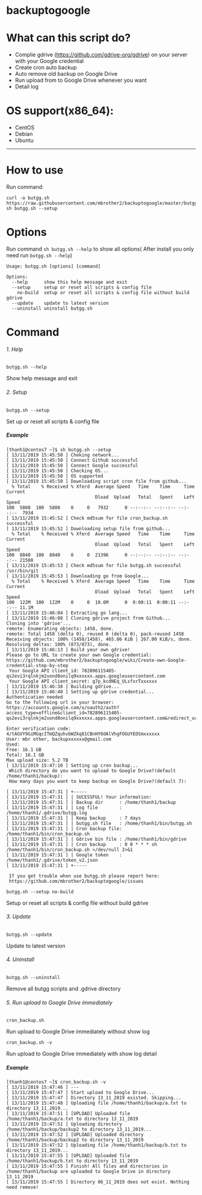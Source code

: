 # backuptogoogle
# What can this script do?
- Complie gdrive (https://github.com/gdrive-org/gdrive) on your server with your Google credential
- Create cron auto backup
- Auto remove old backup on Google Drive
- Run upload from to Google Drive whenever you want
- Detail log
# OS support(x86_64):
- CentOS
- Debian
- Ubuntu
---
# How to use
Run command:
```
curl -o butgg.sh https://raw.githubusercontent.com/mbrother2/backuptogoogle/master/butgg.sh
sh butgg.sh --setup
```
# Options
Run command `sh butgg.sh --help` to show all options( After install you only need run `butgg.sh --help`)
```
Usage: butgg.sh [options] [command]

Options:
  --help      show this help message and exit
  --setup     setup or reset all scripts & config file
    no-build  setup or reset all scripts & config file without build gdrive
  --update    update to latest version
  --uninstall uninstall butgg.sh
```
# Command
###### 1. Help
```
butgg.sh --help
```
Show help message and exit
###### 2. Setup
```
butgg.sh --setup
```
Set up or reset all scripts & config file
##### Example
```
[thanh1@centos7 ~]$ sh butgg.sh --setup
[ 13/11/2019 15:45:50 ] Cheking network...
[ 13/11/2019 15:45:50 ] Connect Github successful
[ 13/11/2019 15:45:50 ] Connect Google successful
[ 13/11/2019 15:45:50 ] Checking OS...
[ 13/11/2019 15:45:50 ] OS supported
[ 13/11/2019 15:45:50 ] Downloading script cron file from github...
  % Total    % Received % Xferd  Average Speed   Time    Time     Time  Current
                                 Dload  Upload   Total   Spent    Left  Speed
100  5808  100  5808    0     0   7932      0 --:--:-- --:--:-- --:--:--  7934
[ 13/11/2019 15:45:52 ] Check md5sum for file cron_backup.sh successful
[ 13/11/2019 15:45:52 ] Downloading setup file from github...
  % Total    % Received % Xferd  Average Speed   Time    Time     Time  Current
                                 Dload  Upload   Total   Spent    Left  Speed
100  8840  100  8840    0     0  21396      0 --:--:-- --:--:-- --:--:-- 21508
[ 13/11/2019 15:45:53 ] Check md5sum for file butgg.sh successful
/usr/bin/git
[ 13/11/2019 15:45:53 ] Downloading go from Google...
  % Total    % Received % Xferd  Average Speed   Time    Time     Time  Current
                                 Dload  Upload   Total   Spent    Left  Speed
100  122M  100  122M    0     0  10.6M      0  0:00:11  0:00:11 --:--:-- 11.1M
[ 13/11/2019 15:46:04 ] Extracting go lang...
[ 13/11/2019 15:46:08 ] Cloning gdrive project from Github...
Cloning into 'gdrive'...
remote: Enumerating objects: 1458, done.
remote: Total 1458 (delta 0), reused 0 (delta 0), pack-reused 1458
Receiving objects: 100% (1458/1458), 465.06 KiB | 267.00 KiB/s, done.
Resolving deltas: 100% (873/873), done.
[ 13/11/2019 15:46:13 ] Build your own gdrive!
Please go to URL to create your own Google credential:
https://github.com/mbrother2/backuptogoogle/wiki/Create-own-Google-credential-step-by-step
 Your Google API client_id: 782896115405-qs2evi3rqlnkjm2vond8onilq9xxxxxx.apps.googleusercontent.com
 Your Google API client_secret: g7p_kcdNEq_ULsfxrTxxxxxx
[ 13/11/2019 15:46:38 ] Building gdrive...
[ 13/11/2019 15:46:40 ] Setting up gdrive credential...
Authentication needed
Go to the following url in your browser:
https://accounts.google.com/o/oauth2/auth?access_type=offline&client_id=782896115405-qs2evi3rqlnkjm2vond8onilq9xxxxxx.apps.googleusercontent.com&redirect_uri=urn%3Aietf%3Awg%3Aoauth%3A2.0%3Aoob&response_type=code&scope=https%3A%2F%2Fwww.googleapis.com%2Fauth%2Fdrive&state=state

Enter verification code: 4/tAGVY9GiMGqcITmQZquhvbWZkq81CBnHYOdAlVhgFOGUYEOSmxxxxxx
User: mbr other, backupxxxxxx@gmail.com
Used: 
Free: 16.1 GB
Total: 16.1 GB
Max upload size: 5.2 TB
[ 13/11/2019 15:47:10 ] Setting up cron backup...
 Which directory do you want to upload to Google Drive?(default /home/thanh1/backup): 
 How many days you want to keep backup on Google Drive?(default 7): 

[ 13/11/2019 15:47:31 ] +-----
[ 13/11/2019 15:47:31 ] | SUCESSFUL! Your information:
[ 13/11/2019 15:47:31 ] | Backup dir      : /home/thanh1/backup
[ 13/11/2019 15:47:31 ] | Log file        : /home/thanh1/.gdrive/butgg.log
[ 13/11/2019 15:47:31 ] | Keep backup     : 7 days
[ 13/11/2019 15:47:31 ] | butgg.sh file   : /home/thanh1/bin/butgg.sh
[ 13/11/2019 15:47:31 ] | Cron backup file: /home/thanh1/bin/cron_backup.sh
[ 13/11/2019 15:47:31 ] | Gdrive bin file : /home/thanh1/bin/gdrive
[ 13/11/2019 15:47:31 ] | Cron backup     : 0 0 * * * sh /home/thanh1/bin/cron_backup.sh >/dev/null 2>&1
[ 13/11/2019 15:47:31 ] | Google token    : /home/thanh1/.gdrive/token_v2.json
[ 13/11/2019 15:47:31 ] +-----

 If you get trouble when use butgg.sh please report here:
 https://github.com/mbrother2/backuptogoogle/issues
```
```
butgg.sh --setup no-build
```
Setup or reset all scripts & config file without build gdrive
###### 3. Update
```
butgg.sh --update
```
Update to latest version
###### 4. Uninstall
```
butgg.sh --uninstall
```
Remove all butgg scripts and .gdrive directory
###### 5. Run upload to Google Drive immediately
```
cron_backup.sh
```
Run upload to Google Drive immediately without show log
```
cron_backup.sh -v
```
Run upload to Google Drive immediately with show log detail
##### Example
```
[thanh1@centos7 ~]$ cron_backup.sh -v
[ 13/11/2019 15:47:46 ] ---
[ 13/11/2019 15:47:47 ] Start upload to Google Drive...
[ 13/11/2019 15:47:47 ] Directory 13_11_2019 existed. Skipping...
[ 13/11/2019 15:47:48 ] Uploading file /home/thanh1/backup/a.txt to directory 13_11_2019...
[ 13/11/2019 15:47:51 ] [UPLOAD] Uploaded file /home/thanh1/backup/a.txt to directory 13_11_2019
[ 13/11/2019 15:47:51 ] Uploading directory /home/thanh1/backup/backup2 to directory 13_11_2019...
[ 13/11/2019 15:47:52 ] [UPLOAD] Uploaded directory /home/thanh1/backup/backup2 to directory 13_11_2019
[ 13/11/2019 15:47:52 ] Uploading file /home/thanh1/backup/b.txt to directory 13_11_2019...
[ 13/11/2019 15:47:55 ] [UPLOAD] Uploaded file /home/thanh1/backup/b.txt to directory 13_11_2019
[ 13/11/2019 15:47:55 ] Finish! All files and directories in /home/thanh1/backup are uploaded to Google Drive in directory 13_11_2019
[ 13/11/2019 15:47:55 ] Directory 06_11_2019 does not exist. Nothing need remove!
```
